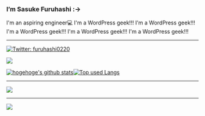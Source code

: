 ### I’m Sasuke Furuhashi :->
  
I'm an aspiring engineer💻
I'm a WordPress geek!!! I'm a WordPress geek!!! I'm a WordPress geek!!! I'm a WordPress geek!!! I'm a WordPress geek!!!
 
<!--  
**saske220/saske220** is a ✨ _special_ ✨ repository because its `README.md` (this file) appears on your GitHub profile.
　　  
Here are some ideas to get you started: 
　   
- 🔭 I’m currently working on ...　　　  　  
- 🌱 I’m currently learning ... 
- 👯 I’m looking to collaborate on ...　　 
- 🤔 I’m looking for help with ... 　  
- 💬 Ask me about ...　
- 📫 How to reach me: ... 
- 😄 Pronouns: ...
- ⚡ Fun fact: ...　 
-->

<hr>

[![Twitter: furuhashi0220](https://img.shields.io/twitter/follow/furuhashi0220?style=social)](https://twitter.com/furuhashi0220)

![](https://github-profile-summary-cards.vercel.app/api/cards/profile-details?username=saske220&theme=vue)


[![hogehoge's github stats](https://github-readme-stats.vercel.app/api?username=saske220&hide=contribs&count_private=true&show_icons=true&theme=tokyonight)](https://github.com/saske220/)[![Top used Langs](https://github-readme-stats.vercel.app/api/top-langs/?username=saske220&layout=compact&theme=tokyonight)](https://github.com/saske220/)

<hr>


![](https://skillicons.dev/icons?i=html,css,js,sass,php,threejs,wordpress)
<hr> 

![](https://skillicons.dev/icons?i=ai,ps,figma,discord,github,vscode)










